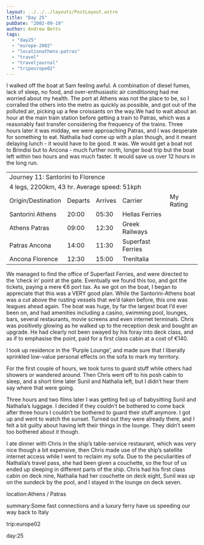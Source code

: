 ```yaml
---
layout: ../../../layouts/PostLayout.astro
title: "Day 25"
pubDate: "2002-09-19"
author: Andrew Betts
tags: 
  - "day25"
  - "europe-2002"
  - "locationathens-patras"
  - "travel"
  - "traveljournal"
  - "tripeurope02"
---
```


I walked off the boat at 5am feeling awful. A combination of diesel fumes, lack of sleep, no food, and over-enthusiastic air conditioning had me worried about my health. The port at Athens was not the place to be, so I corralled the others into the metro as quickly as possible, and got out of the polluted air, picking up a few croissants on the way.We had to wait about an hour at the main train station before getting a train to Patras, which was a reasonably fast transfer considering the frequency of the trains. Three hours later it was midday, we were approaching Patras, and I was desperate for something to eat. Nathalia had come up with a plan though, and it meant delaying lunch - it would have to be good. It was. We would get a boat not to Brindisi but to Ancona - much further north, longer boat trip but the boat left within two hours and was much faster. It would save us over 12 hours in the long run.

<table width="100%" cellspacing="0" class="jtableboat"><tbody><tr><td colspan="5" class="jtitle">Journey 11: Santorini to Florence</td></tr><tr><td colspan="5" class="jstats">4 legs, 2200km, 43 hr. Average speed: 51kph</td></tr><tr><td class="jcat">Origin/Destination</td><td class="jcat">Departs</td><td class="jcat">Arrives</td><td class="jcat">Carrier</td><td class="jcat">My Rating</td></tr><tr><td class="jtrn">Santorini Athens</td><td class="jtrn">20:00</td><td class="jtrn">05:30</td><td class="jtrn">Hellas Ferries</td><td class="jtrn"><img width="7" height="7" src="images/bluedot.gif" alt=""><img width="7" height="7" src="images/bluedot.gif" alt=""><img width="7" height="7" src="images/bluedot.gif" alt=""></td></tr><tr><td class="jtrn">Athens Patras</td><td class="jtrn">09:00</td><td class="jtrn">12:30</td><td class="jtrn">Greek Railways</td><td class="jtrn"><img width="7" height="7" src="images/bluedot.gif" alt=""><img width="7" height="7" src="images/bluedot.gif" alt=""><img width="7" height="7" src="images/bluedot.gif" alt=""></td></tr><tr><td class="jtrn">Patras Ancona</td><td class="jtrn">14:00</td><td class="jtrn">11:30</td><td class="jtrn">Superfast Ferries</td><td class="jtrn"><img width="7" height="7" src="images/bluedot.gif" alt=""><img width="7" height="7" src="images/bluedot.gif" alt=""><img width="7" height="7" src="images/bluedot.gif" alt=""><img width="7" height="7" src="images/bluedot.gif" alt=""><img width="7" height="7" src="images/bluedot.gif" alt=""></td></tr><tr><td class="jtrnend">Ancona Florence</td><td class="jtrnend">12:30</td><td class="jtrnend">15:00</td><td class="jtrnend">TrenItalia</td><td class="jtrnend"><img width="7" height="7" src="images/bluedot.gif" alt=""><img width="7" height="7" src="images/bluedot.gif" alt=""></td></tr></tbody></table>

We managed to find the office of Superfast Ferries, and were directed to the ‘check in’ point at the gate. Eventually we found this too, and got the tickets, paying a mere €6 port tax. As we got on the boat, I began to appreciate that this was a VERY good plan. While the Santorini-Athens boat was a cut above the rusting vessels that we’d taken before, this one was leagues ahead again. The boat was huge, by far the largest boat I’d ever been on, and had amenities including a casino, swimming pool, lounges, bars, several restaurants, movie screens and even internet terminals. Chris was positively glowing as he walked up to the reception desk and bought an upgrade. He had clearly not been swayed by his foray into deck class, and as if to emphasise the point, paid for a first class cabin at a cost of €140.

I took up residence in the ‘Purple Lounge’, and made sure that I liberally sprinkled low-value personal effects on the sofa to mark my territory.

For the first couple of hours, we took turns to guard stuff while others had showers or wandered around. Then Chris went off to his posh cabin to sleep, and a short time later Sunil and Nathalia left, but I didn’t hear them say where that were going.

Three hours and two films later I was getting fed up of babysitting Sunil and Nathalia’s luggage. I decided if they couldn’t be bothered to come back after three hours I couldn’t be bothered to guard their stuff anymore. I got up and went to watch the sunset. Turned out they were already there, and I felt a bit guilty about having left their things in the lounge. They didn’t seem too bothered about it though.

I ate dinner with Chris in the ship’s table-service restaurant, which was very nice though a bit expensive, then Chris made use of the ship’s satellite internet access while I went to reclaim my sofa. Due to the peculiarities of Nathalia’s travel pass, she had been given a couchette, so the four of us ended up sleeping in different parts of the ship. Chris had his first class cabin on deck nine, Nathalia had her couchette on deck eight, Sunil was up on the sundeck by the pool, and I stayed in the lounge on deck seven.

location:Athens / Patras

summary:Some fast connections and a luxury ferry have us speeding our way back to Italy

trip:europe02

day:25
